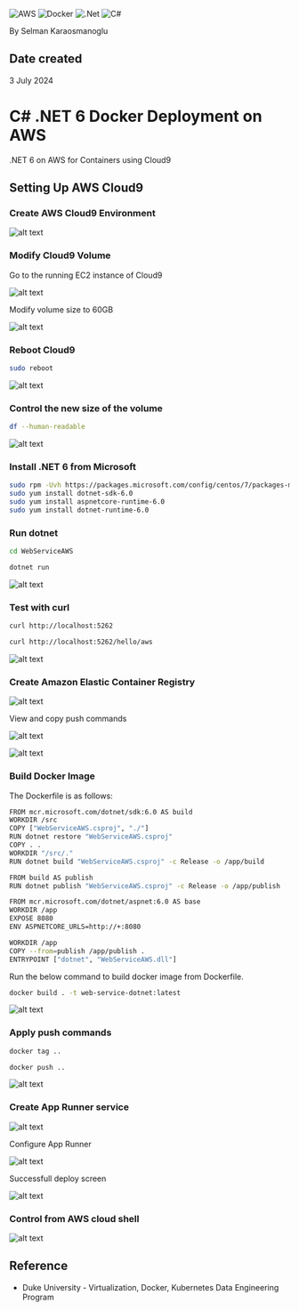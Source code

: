 ![AWS](https://img.shields.io/badge/AWS-%23FF9900.svg?style=for-the-badge&logo=amazon-aws&logoColor=white)
![Docker](https://img.shields.io/badge/docker-%230db7ed.svg?style=for-the-badge&logo=docker&logoColor=white)
![.Net](https://img.shields.io/badge/.NET-5C2D91?style=for-the-badge&logo=.net&logoColor=white)
![C#](https://img.shields.io/badge/c%23-%23239120.svg?style=for-the-badge&logo=csharp&logoColor=white)

By Selman Karaosmanoglu 

## Date created
3 July 2024

# C# .NET 6 Docker Deployment on AWS

.NET 6 on AWS for Containers using Cloud9

## Setting Up AWS Cloud9

### Create AWS Cloud9 Environment

![alt text](resources/1-cloud9.png)

### Modify Cloud9 Volume

Go to the running EC2 instance of Cloud9 

![alt text](resources/2-volume.png)

Modify volume size to 60GB

![alt text](resources/3-volume-size.png)

### Reboot Cloud9

```bash
sudo reboot
```

![alt text](resources/4-reboot.png)

### Control the new size of the volume

```bash
df --human-readable
```

![alt text](resources/5-control-size.png)

### Install .NET 6 from Microsoft

```bash
sudo rpm -Uvh https://packages.microsoft.com/config/centos/7/packages-microsoft-prod.rpm
sudo yum install dotnet-sdk-6.0
sudo yum install aspnetcore-runtime-6.0
sudo yum install dotnet-runtime-6.0
```

### Run dotnet

```bash
cd WebServiceAWS

dotnet run
```

![alt text](resources/6-run-dotnet.png)


### Test with curl

```bash
curl http://localhost:5262

curl http://localhost:5262/hello/aws
```

![alt text](resources/7-curl.png)

### Create Amazon Elastic Container Registry

![alt text](resources/8-ecr.png)

View and copy push commands

![alt text](resources/9-ecr.png)

![alt text](resources/10-ecr.png)

### Build Docker Image

The Dockerfile is as follows:

```bash
FROM mcr.microsoft.com/dotnet/sdk:6.0 AS build
WORKDIR /src
COPY ["WebServiceAWS.csproj", "./"]
RUN dotnet restore "WebServiceAWS.csproj"
COPY . .
WORKDIR "/src/."
RUN dotnet build "WebServiceAWS.csproj" -c Release -o /app/build

FROM build AS publish
RUN dotnet publish "WebServiceAWS.csproj" -c Release -o /app/publish

FROM mcr.microsoft.com/dotnet/aspnet:6.0 AS base
WORKDIR /app
EXPOSE 8080
ENV ASPNETCORE_URLS=http://+:8080

WORKDIR /app
COPY --from=publish /app/publish .
ENTRYPOINT ["dotnet", "WebServiceAWS.dll"]
```

Run the below command to build docker image from Dockerfile.

```bash
docker build . -t web-service-dotnet:latest
```

![alt text](resources/11-docker.png)

### Apply push commands

```bash
docker tag ..

docker push ..
```

![alt text](resources/12-docker-push.png)

### Create App Runner service

![alt text](resources/13-app-runner.png)

Configure App Runner

![alt text](resources/SCR-20240703-llhf.png)

Successfull deploy screen

![alt text](resources/15-app-runner.png)

### Control from AWS cloud shell

![alt text](resources/16-cloud-shell.png)

## Reference

* Duke University - Virtualization, Docker, Kubernetes Data Engineering Program
